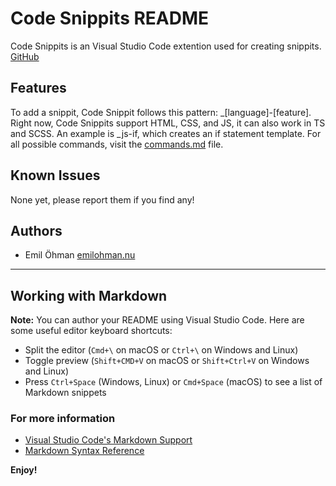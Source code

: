 # Code Snippits README
Code Snippits is an Visual Studio Code extention used for creating snippits.<br>
[GitHub](https://github.com/Emil0hman/Code_Snippits_vscode)

## Features
To add a snippit, Code Snippit follows this pattern: _[language]-[feature]. Right now, Code Snippits support HTML, CSS, and JS, it can also work in TS and SCSS.
An example is _js-if, which creates an if statement template. For all possible commands, visit the [commands.md](commands.md) file.

## Known Issues
None yet, please report them if you find any!

## Authors
- Emil Öhman [emilohman.nu](http://emilohman.nu)

-----------------------------------------------------------------------------------------------------------

## Working with Markdown

**Note:** You can author your README using Visual Studio Code.  Here are some useful editor keyboard shortcuts:

* Split the editor (`Cmd+\` on macOS or `Ctrl+\` on Windows and Linux)
* Toggle preview (`Shift+CMD+V` on macOS or `Shift+Ctrl+V` on Windows and Linux)
* Press `Ctrl+Space` (Windows, Linux) or `Cmd+Space` (macOS) to see a list of Markdown snippets

### For more information

* [Visual Studio Code's Markdown Support](http://code.visualstudio.com/docs/languages/markdown)
* [Markdown Syntax Reference](https://help.github.com/articles/markdown-basics/)

**Enjoy!**
